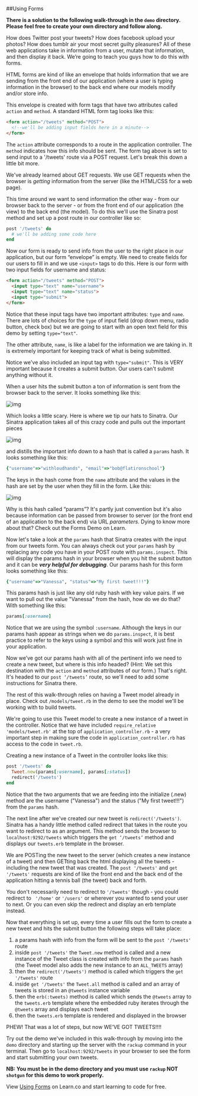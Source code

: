 

##Using Forms

**There is a solution to the following walk-through in the `demo` directory. Please feel free to create your own directory and follow along.**

How does Twitter post your tweets? How does facebook upload your photos? How does tumblr air your most secret guilty pleasures? All of these web applications take in information from a user, mutate that information, and then display it back. We’re going to teach you guys how to do this with forms.

HTML forms are kind of like an envelope that holds information that we are sending from the front end of our application (where a user is typing information in the browser) to the back end where our models modify and/or store info. 

This envelope is created with form tags that have two attributes called `action` and `method`. A standard HTML form tag looks like this:

```html
<form action="/tweets" method="POST">
  <!--we'll be adding input fields here in a minute-->
</form>
```

The `action` attribute corresponds to a route in the application controller. The `method` indicates how this info should be sent. The form tag above is set to send input to a '/tweets' route via a POST request. Let's break this down a little bit more.

We've already learned about GET requests. We use GET requests when the browser is *getting* information from the server (like the HTML/CSS for a web page). 

This time around we want to send information the other way - from our browser back to the server - or from the front end of our application (the view) to the back end (the model). To do this we'll use the Sinatra post method and set up a post route in our controller like so:

```ruby
post '/tweets' do
  # we'll be adding some code here
end
```

Now our form is ready to send info from the user to the right place in our application, but our form “envelope” is empty. We need to create fields for our users to fill in and we use `<input>` tags to do this. Here is our form with two input fields for username and status:

```html
<form action="/tweets" method="POST">
  <input type="text" name="username">
  <input type="text" name="status">
  <input type="submit">
</form>
```
Notice that these input tags have two important attributes: `type` and `name`. There are lots of choices for the `type` of input field (drop down menu, radio button, check box) but we are going to start with an open text field for this demo by setting `type="text"`. 

The other attribute, `name`, is like a label for the information we are taking in. It is extremely important for keeping track of what is being submitted.

Notice we've also included an input tag with `type="submit"`. This is VERY important because it creates a submit button. Our users can't submit anything without it.

When a user hits the submit button a ton of information is sent from the browser back to the server. It looks something like this:

![img](https://dl.dropboxusercontent.com/u/3026743/form-data.jpg)

Which looks a little scary. Here is where we tip our hats to Sinatra. Our Sinatra application takes all of this crazy code and pulls out the important pieces

![img](https://dl.dropboxusercontent.com/u/3026743/form-data-highlighted.jpg)

and distills the important info down to a hash that is called a `params` hash. It looks something like this:

```ruby
{"username"=>"withloudhands", "email"=>"bob@flatironschool"}
```

The keys in the hash come from the `name` attribute and the values in the hash are set by the user when they fill in the form. Like this:

![img](https://dl.dropboxusercontent.com/u/3026743/params.hash.jpg)

Why is this hash called “params”? It's partly just convention but it's also because information can be passed from browser to server (or the front end of an application to the back end) via URL *parameters*. Dying to know more about that? Check out the Forms Demo on Learn. 

Now let's take a look at the `params` hash that Sinatra creates with the input from our tweets form. You can always check out your `params` hash by replacing any code you have in your POST route with `params.inspect`. This will display the params hash in your browser when you hit the submit button and it can be **_very helpful for debugging_**. Our params hash for this form looks something like this:

```ruby
{"username"=>"Vanessa", "status"=>"My first tweet!!!"}
```

This params hash is just like any old ruby hash with key value pairs. If we want to pull out the value "Vanessa" from the hash, how do we do that? With something like this:

```ruby
params[:username]
```

Notice that we are using the symbol `:username`. Although the keys in our params hash appear as strings when we do `params.inspect`, it is best practice to refer to the keys using a symbol and this will work just fine in your application.

Now we’ve got our params hash with all of the pertinent info we need to create a new tweet, but where is this info headed? (Hint: We set this destination with the `action` and `method` attributes of our form.) That's right. It's headed to our `post ‘/tweets’` route, so we'll need to add some instructions for Sinatra there.

The rest of this walk-through relies on having a Tweet model already in place. Check out `/models/tweet.rb` in the demo to see the model we'll be working with to build tweets. 

We're going to use this Tweet model to create a new instance of a tweet in the controller. Notice that we have included `require_relative 'models/tweet.rb'` at the top of `application_controller.rb` - a very important step in making sure the code in `application_controller.rb` has access to the code in `tweet.rb`. 

Creating a new instance of a Tweet in the controller looks like this:

```ruby
post '/tweets' do
  Tweet.new(params[:username], params[:status])
  redirect('/tweets')
end
```

Notice that the two arguments that we are feeding into the initialize (.new) method are the username ("Vanessa") and the status ("My first tweet!!!") from the `params` hash. 

The next line after we've created our new tweet is `redirect('/tweets')`. Sinatra has a handy little method called redirect that takes in the route you want to redirect to as an argument.  This method sends the browser to `localhost:9292/tweets` which triggers the `get ‘/tweets’` method and displays our `tweets.erb` template in the browser. 

We are POSTing the new tweet to the server (which creates a new instance of a tweet) and then GETting back the html displaying all the tweets - including the new tweet that was created. The `post '/tweets'` and `get '/tweets'` requests are kind of like the front end and the back end of the application hitting a tennis ball (the tweet) back and forth. 

You don't necessarily need to redirect to `'/tweets'` though - you could redirect to ` '/home'` or `'/users'` or wherever you wanted to send your user to next. Or you can even skip the redirect and display an erb template instead.

Now that everything is set up, every time a user fills out the form to create a new tweet and hits the submit button the following steps will take place:

1. a params hash with info from the form will be sent to the `post '/tweets'` route
2. inside `post '/tweets'` the `Tweet.new` method is called and a new instance of the Tweet class is created with info from the `params` hash (the Tweet model also adds the new instance to an `ALL_TWEETS` array)
4. then the `redirect('/tweets')` method is called which triggers the `get '/tweets'` route
5. inside `get '/tweets'` the `Tweet.all` method is called and an array of tweets is stored in an `@tweets` instance variable
6. then the `erb(:tweets)` method is called which sends the `@tweets` array to the `tweets.erb` template where the embedded ruby iterates through the `@tweets` array and displays each tweet
7. then the `tweets.erb` template is rendered and displayed in the browser

PHEW! That was a lot of steps, but now WE’VE GOT TWEETS!!!!

Try out the demo we've included in this walk-through by moving into the `demo` directory and starting up the server with the `rackup` command in your terminal. Then go to `localhost:9292/tweets` in your browser to see the form and start submitting your own tweets. 

**NB: You must be in the demo directory and you must use `rackup` NOT `shotgun` for this demo to work properly.** 


<p data-visibility='hidden'>View <a href='https://learn.co/lessons/hs-forms-study-guide-ruby-advanced' title='Using Forms'>Using Forms</a> on Learn.co and start learning to code for free.</p>

